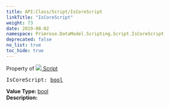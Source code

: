 ```yaml
---
title: API:Class/Script/IsCoreScript
linkTitle: "IsCoreScript"
weight: 73
date: 2019-08-02
namespace: Primrose.DataModel.Scripting.Script.IsCoreScript
deprecated: false
no_list: true
toc_hide: true
---
```

Property of <a href="/docs/api-reference/Class/Script"><img src="/icons/silk/script.png"/>&nbsp;Script</a>
<pre class="method-declaration">
IsCoreScript: <a class="type" href="/docs/api-reference/System/Primitives#boolean">bool</a></pre>
<b>Value Type: </b>
<a class="type" href="/docs/api-reference/System/Primitives#boolean">bool</a>
<br/>
<b>Description: </b>